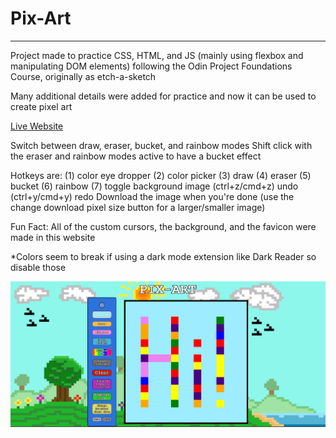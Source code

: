 # Pix-Art
---
Project made to practice CSS, HTML, and JS (mainly using flexbox and manipulating DOM elements) 
following the Odin Project Foundations Course, originally as etch-a-sketch

Many additional details were added for practice and now it can be used to create pixel art

[Live Website](https://austin-tsai.github.io/pix-art/)

Switch between draw, eraser, bucket, and rainbow modes
Shift click with the eraser and rainbow modes active to have a bucket effect

Hotkeys are:
(1) color eye dropper
(2) color picker
(3) draw
(4) eraser
(5) bucket
(6) rainbow
(7) toggle background image
(ctrl+z/cmd+z) undo
(ctrl+y/cmd+y) redo
Download the image when you're done (use the change download pixel size button for a larger/smaller image)

Fun Fact: All of the custom cursors, the background, and the favicon were made in this website

*Colors seem to break if using a dark mode extension like Dark Reader so disable those

![Website Image](./assets/Pix-Art-Website.png "Preview of website")